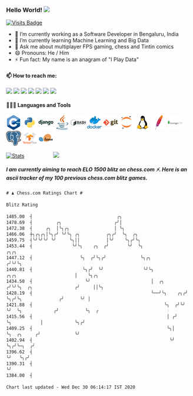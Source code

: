  ### Hello World!  <img src="https://github.com/sciencepal/sciencepal/blob/master/assets/Hi.gif" width="29px">
  [![Visits Badge](https://badges.pufler.dev/visits/sciencepal/sciencepal)](https://badges.pufler.dev/visits/sciencepal/sciencepal)
  
  - 🔭 I’m currently working as a Software Developer in Bengaluru, India
  - 🌱 I’m currently learning Machine Learning and Big Data
  - 💬 Ask me about multiplayer FPS gaming, chess and Tintin comics
  - 😄 Pronouns: He / Him
  - ⚡ Fun fact: My name is an anagram of "I Play Data"
  
  #### 📫 How to reach me:   
  [<img src="https://upload.wikimedia.org/wikipedia/commons/8/83/Steam_icon_logo.svg" width="3.5%"/>](https://steamcommunity.com/id/mongocds/)
  [<img src="https://github.com/sciencepal/sciencepal/blob/master/assets/discord-round.svg" width="3.5%"/>](https://discord.gg/MnUUbHe)
  [<img src="https://img.icons8.com/color/48/000000/twitter.png" width="3.5%"/>](https://twitter.com/sciencepal)
  [<img src="https://img.icons8.com/color/48/000000/linkedin.png" width="3.5%"/>](https://www.linkedin.com/in/adityapal1/)
  [<img src="https://img.icons8.com/fluent/48/000000/facebook-new.png" width="3.5%"/>](https://www.facebook.com/sciencepal/)
  [<img src="https://img.icons8.com/fluent/48/000000/instagram-new.png" width="3.5%"/>](https://www.instagram.com/aditya_sciencepal/)
  <a href="mailto:aditya.pal.science@gmail.com"> <img src="https://img.icons8.com/fluent/48/000000/gmail.png" width="3.5%"/> </a>
  
  #### 👨🏻‍💻 Languages and Tools <br />
  <code><img height="40" src="https://raw.githubusercontent.com/github/explore/80688e429a7d4ef2fca1e82350fe8e3517d3494d/topics/cpp/cpp.png"></code>
  <code><img height="40" src="https://raw.githubusercontent.com/github/explore/80688e429a7d4ef2fca1e82350fe8e3517d3494d/topics/python/python.png"></code>
  <code><img height="40" src="https://raw.githubusercontent.com/github/explore/80688e429a7d4ef2fca1e82350fe8e3517d3494d/topics/django/django.png"></code>
  <code><img height="40" src="https://raw.githubusercontent.com/github/explore/80688e429a7d4ef2fca1e82350fe8e3517d3494d/topics/java/java.png"></code>
  <code><img height="40" src="https://raw.githubusercontent.com/github/explore/80688e429a7d4ef2fca1e82350fe8e3517d3494d/topics/bash/bash.png"></code>
  <code><img height="40" src="https://raw.githubusercontent.com/github/explore/80688e429a7d4ef2fca1e82350fe8e3517d3494d/topics/docker/docker.png"></code>
  <code><img height="40" src="https://raw.githubusercontent.com/github/explore/80688e429a7d4ef2fca1e82350fe8e3517d3494d/topics/git/git.png"></code>
  <code><img height="40" src="https://raw.githubusercontent.com/github/explore/80688e429a7d4ef2fca1e82350fe8e3517d3494d/topics/jupyter-notebook/jupyter-notebook.png"></code>
  <code><img height="40" src="https://raw.githubusercontent.com/github/explore/80688e429a7d4ef2fca1e82350fe8e3517d3494d/topics/linux/linux.png"></code>
  <code><img height="40" src="https://raw.githubusercontent.com/github/explore/80688e429a7d4ef2fca1e82350fe8e3517d3494d/topics/maven/maven.png"></code>
  <code><img height="40" src="https://raw.githubusercontent.com/github/explore/80688e429a7d4ef2fca1e82350fe8e3517d3494d/topics/mongodb/mongodb.png"></code>
  <code><img height="40" src="https://raw.githubusercontent.com/github/explore/80688e429a7d4ef2fca1e82350fe8e3517d3494d/topics/postgresql/postgresql.png"></code>
  <code><img height="40" src="https://raw.githubusercontent.com/github/explore/80688e429a7d4ef2fca1e82350fe8e3517d3494d/topics/tensorflow/tensorflow.png"></code>
  <code><img height="40" src="https://raw.githubusercontent.com/github/explore/80688e429a7d4ef2fca1e82350fe8e3517d3494d/topics/scikit-learn/scikit-learn.png"></code>
  
  [![Stats](https://github-readme-stats.vercel.app/api?username=sciencepal&show_icons=true&theme=radical)](https://github-readme-stats.vercel.app/api?username=sciencepal&show_icons=true&theme=radical)&nbsp; &nbsp; &nbsp; &nbsp; &nbsp; &nbsp; &nbsp; &nbsp; &nbsp; &nbsp; <img src="https://github.com/sciencepal/sciencepal/blob/master/assets/saved.gif" width="195">
  
  ##### I am currently aiming to reach ELO 1500 blitz on chess.com ⚡. Here is an ascii tracker of my 100 previous chess.com blitz games.

  ```
  # ♟︎ Chess.com Ratings Chart #
  
  Blitz Rating

 1485.00  ┤                                ╭╮
 1478.69  ┤         ╭╮                    ╭╯│
 1472.38  ┤     ╭╮  │╰╮╭╮                 │ ╰╮
 1466.06  ┼╮╭╮╭╮│╰╮╭╯ ╰╯╰╮ ╭╮          ╭╮╭╯  ╰╮  ╭╮
 1459.75  ┤╰╯╰╯╰╯ ╰╯     ╰╮││          │╰╯    ╰╮╭╯╰╮
 1453.44  ┤               ╰╯╰╮    ╭╮  ╭╯       ╰╯  ╰╮                                            ╭╮╭╮
 1447.12  ┤                  ╰╮  ╭╯╰╮╭╯             ╰╮╭╮                                        ╭╯╰╯╰╮
 1440.81  ┤                   ╰╮╭╯  ╰╯               ╰╯╰╮             ╭╮╭╮                      │    ╰╮╭╮
 1434.50  ┤                    ╰╯                       │  ╭╮        ╭╯╰╯╰╮  ╭╮                ╭╯     ││╰╮
 1428.19  ┤                                             ╰──╯╰╮    ╭╮╭╯    ╰╮╭╯╰╮              ╭╯      ╰╯ │
 1421.88  ┤                                                  ╰╮  ╭╯╰╯      ╰╯  ╰╮            ╭╯          ╰╮  ╭
 1415.56  ┤                                                   │ ╭╯              ╰╮           │            ╰╮╭╯
 1409.25  ┤                                                   ╰╮│                ╰╮  ╭╮     ╭╯             ╰╯
 1402.94  ┤                                                    ╰╯                 ╰╮╭╯╰─╮  ╭╯
 1396.62  ┤                                                                        ╰╯   ╰╮╭╯
 1390.31  ┤                                                                              ╰╯
 1384.00  ┤

Chart last updated - Wed Dec 30 06:14:17 IST 2020  
  ```
  
